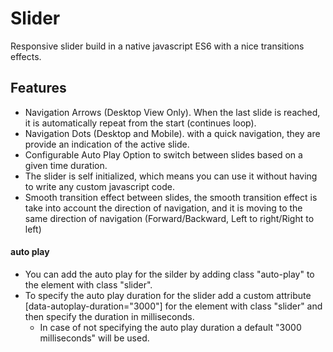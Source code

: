 # Slider

Responsive slider build in a native javascript ES6 with a nice transitions effects.

## Features

- Navigation Arrows (Desktop View Only). When the last slide is reached, it is automatically repeat
  from the start (continues loop).
- Navigation Dots (Desktop and Mobile). with a quick navigation, they are
  provide an indication of the active slide.
- Configurable Auto Play Option to switch between slides based on a given time duration.
- The slider is self initialized, which means you can use it without having to write any custom
  javascript code.
- Smooth transition effect between slides, the smooth transition effect is take into account
  the direction of navigation, and it is moving to the same direction of navigation (Forward/Backward,
  Left to right/Right to left)

#### auto play

- You can add the auto play for the silder by adding class "auto-play" to the element with class "slider".
- To specify the auto play duration for the slider add a custom attribute [data-autoplay-duration="3000"] for the element with class "slider" and then specify the duration in milliseconds.
  - In case of not specifying the auto play duration a default "3000 milliseconds" will be used.
